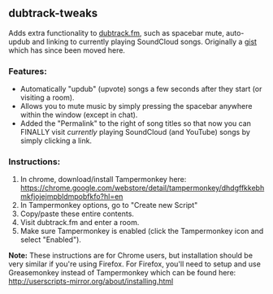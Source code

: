 ## dubtrack-tweaks

Adds extra functionality to [dubtrack.fm](https://www.dubtrack.fm), such as spacebar mute, auto-updub and linking to currently playing SoundCloud songs. Originally a [gist](https://gist.github.com/patricknelson/4b729ec234a35d4b8cc9) which has since been moved here.

### Features:


 - Automatically "updub" (upvote) songs a few seconds after they start (or visiting a room).
 - Allows you to mute music by simply pressing the spacebar anywhere within the window (except in chat).
 - Added the "Permalink" to the right of song titles so that now you can FINALLY visit *currently*
   playing SoundCloud (and YouTube) songs by simply clicking a link.

### Instructions:

1. In chrome, download/install Tampermonkey here: https://chrome.google.com/webstore/detail/tampermonkey/dhdgffkkebhmkfjojejmpbldmpobfkfo?hl=en
2. In Tampermonkey options, go to "Create new Script"
3. Copy/paste these entire contents.
4. Visit dubtrack.fm and enter a room.
5. Make sure Tampermonkey is enabled (click the Tampermonkey icon and select "Enabled").

**Note:** These instructions are for Chrome users, but installation should be very similar if you're using Firefox. For Firefox, you'll need to setup and use Greasemonkey instead of Tampermonkey which can be found here: http://userscripts-mirror.org/about/installing.html
